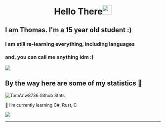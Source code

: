 <h1 align="center">Hello There<img src="https://github.com/souvikguria98/souvikguria98/blob/master/Hi.gif" width="30"> </h1>

## I am Thomas. I'm a 15 year old student :)

### I am still re-learning everything, including languages
### and, you can call me anything idm :)

<a href="https://www.youtube.com/watch?v=dQw4w9WgXcQ"><img src="https://user-images.githubusercontent.com/73097560/115834477-dbab4500-a447-11eb-908a-139a6edaec5c.gif"></a>

## By the way here are some of my statistics 🚀
![TomAnw8736 Github Stats](https://github-readme-stats.vercel.app/api/top-langs/?username=tomanw8736&hide_progress=true&theme=onedark)

🌱 I’m currently learning C#, Rust, C

<a href="https://www.youtube.com/watch?v=dQw4w9WgXcQ"><img src="https://user-images.githubusercontent.com/73097560/115834477-dbab4500-a447-11eb-908a-139a6edaec5c.gif"></a>

------
